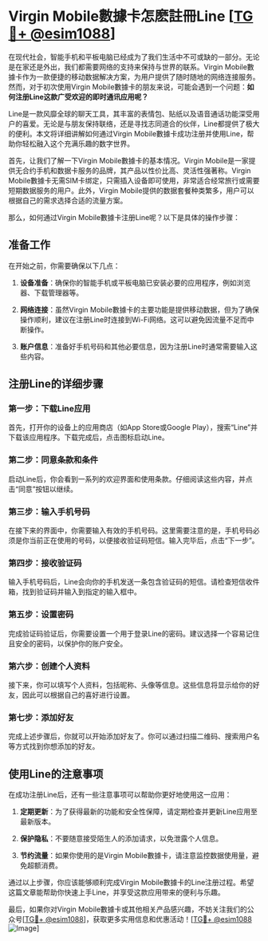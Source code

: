 # Virgin Mobile數據卡怎麽註冊Line [[TG💪+ @esim1088](https://t.me/s/esim1088)]

在现代社会，智能手机和平板电脑已经成为了我们生活中不可或缺的一部分。无论是在家还是外出，我们都需要网络的支持来保持与世界的联系。Virgin Mobile數據卡作为一款便捷的移动数据解决方案，为用户提供了随时随地的网络连接服务。然而，对于初次使用Virgin Mobile數據卡的朋友来说，可能会遇到一个问题：**如何注册Line这款广受欢迎的即时通讯应用呢？**

Line是一款风靡全球的聊天工具，其丰富的表情包、贴纸以及语音通话功能深受用户的喜爱。无论是与朋友保持联络，还是寻找志同道合的伙伴，Line都提供了极大的便利。本文将详细讲解如何通过Virgin Mobile數據卡成功注册并使用Line，帮助你轻松融入这个充满乐趣的数字世界。

首先，让我们了解一下Virgin Mobile數據卡的基本情况。Virgin Mobile是一家提供无合约手机和数据卡服务的品牌，其产品以性价比高、灵活性强著称。Virgin Mobile數據卡无需SIM卡绑定，只需插入设备即可使用，非常适合经常旅行或需要短期数据服务的用户。此外，Virgin Mobile提供的数据套餐种类繁多，用户可以根据自己的需求选择合适的流量方案。

那么，如何通过Virgin Mobile數據卡注册Line呢？以下是具体的操作步骤：

## 准备工作

在开始之前，你需要确保以下几点：

1. **设备准备**：确保你的智能手机或平板电脑已安装必要的应用程序，例如浏览器、下载管理器等。
   
2. **网络连接**：虽然Virgin Mobile數據卡的主要功能是提供移动数据，但为了确保操作顺利，建议在注册Line时连接到Wi-Fi网络。这可以避免因流量不足而中断操作。

3. **账户信息**：准备好手机号码和其他必要信息，因为注册Line时通常需要输入这些内容。

## 注册Line的详细步骤

### 第一步：下载Line应用

首先，打开你的设备上的应用商店（如App Store或Google Play），搜索“Line”并下载该应用程序。下载完成后，点击图标启动Line。

### 第二步：同意条款和条件

启动Line后，你会看到一系列的欢迎界面和使用条款。仔细阅读这些内容，并点击“同意”按钮以继续。

### 第三步：输入手机号码

在接下来的界面中，你需要输入有效的手机号码。这里需要注意的是，手机号码必须是你当前正在使用的号码，以便接收验证码短信。输入完毕后，点击“下一步”。

### 第四步：接收验证码

输入手机号码后，Line会向你的手机发送一条包含验证码的短信。请检查短信收件箱，找到验证码并输入到指定的输入框中。

### 第五步：设置密码

完成验证码验证后，你需要设置一个用于登录Line的密码。建议选择一个容易记住且安全的密码，以保护你的账户安全。

### 第六步：创建个人资料

接下来，你可以填写个人资料，包括昵称、头像等信息。这些信息将显示给你的好友，因此可以根据自己的喜好进行设置。

### 第七步：添加好友

完成上述步骤后，你就可以开始添加好友了。你可以通过扫描二维码、搜索用户名等方式找到你想添加的好友。

## 使用Line的注意事项

在成功注册Line后，还有一些注意事项可以帮助你更好地使用这一应用：

1. **定期更新**：为了获得最新的功能和安全性保障，请定期检查并更新Line应用至最新版本。

2. **保护隐私**：不要随意接受陌生人的添加请求，以免泄露个人信息。

3. **节约流量**：如果你使用的是Virgin Mobile數據卡，请注意监控数据使用量，避免超额消费。

通过以上步骤，你应该能够顺利完成Virgin Mobile數據卡的Line注册过程。希望这篇文章能帮助你快速上手Line，并享受这款应用带来的便利与乐趣。

最后，如果你对Virgin Mobile數據卡或其他相关产品感兴趣，不妨关注我们的公众号[[TG💪+ @esim1088](https://t.me/s/esim1088)]，获取更多实用信息和优惠活动！[[TG💪+ @esim1088](https://t.me/s/esim1088) ![Image](https://i.postimg.cc/4NQfJmqS/Snipaste-2025-05-13-00-14-12.png)]